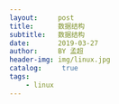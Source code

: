 ```yaml
---
layout:     post
title:      数据结构
subtitle:   数据结构
date:       2019-03-27
author:     BY 孟超
header-img: img/linux.jpg
catalog: 	 true
tags:
    - linux
---
```

